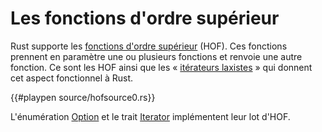 # Les fonctions d'ordre supérieur

Rust supporte les [fonctions d'ordre supérieur][hof] (HOF). Ces fonctions prennent en paramètre une ou plusieurs fonctions et renvoie une autre fonction. Ce sont les HOF ainsi que les « [itérateurs laxistes][lazy] » qui donnent cet aspect fonctionnel à Rust.

{{#playpen source/hofsource0.rs}}

L'énumération [Option][option] et le trait [Iterator][iterator] implémentent leur lot d'HOF.

[hof]: https://fr.wikipedia.org/wiki/Fonction_d'ordre_supérieur
[lazy]: https://stackoverflow.com/questions/2155788/most-of-the-iterators-and-iterables-methods-are-lazy-what-does-this-mean/2155801#2155801
[option]: http://doc.rust-lang.org/core/option/enum.Option.html
[iterator]: http://doc.rust-lang.org/core/iter/trait.Iterator.html
